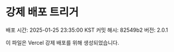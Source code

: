 # 강제 배포 트리거

배포 시간: 2025-01-25 23:35:00 KST
커밋 해시: 82549b2
버전: 2.0.1

이 파일은 Vercel 강제 배포를 위해 생성되었습니다.